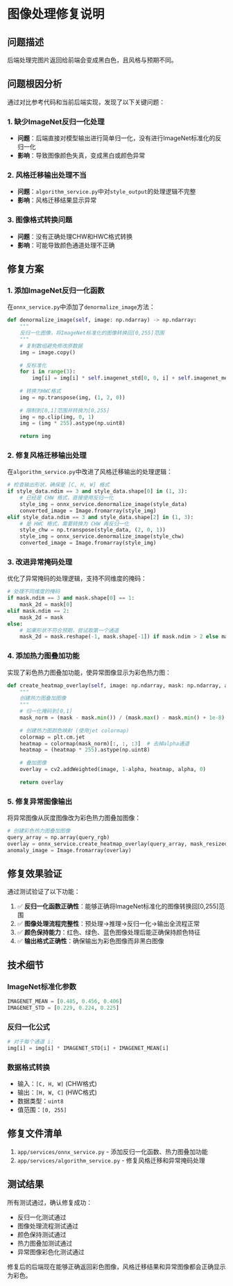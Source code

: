 # 图像处理修复说明

## 问题描述
后端处理完图片返回给前端会变成黑白色，且风格与预期不同。

## 问题根因分析

通过对比参考代码和当前后端实现，发现了以下关键问题：

### 1. 缺少ImageNet反归一化处理
- **问题**：后端直接对模型输出进行简单归一化，没有进行ImageNet标准化的反归一化
- **影响**：导致图像颜色失真，变成黑白或颜色异常

### 2. 风格迁移输出处理不当
- **问题**：`algorithm_service.py`中对`style_output`的处理逻辑不完整
- **影响**：风格迁移结果显示异常

### 3. 图像格式转换问题
- **问题**：没有正确处理CHW和HWC格式转换
- **影响**：可能导致颜色通道处理不正确

## 修复方案

### 1. 添加ImageNet反归一化函数
在`onnx_service.py`中添加了`denormalize_image`方法：

```python
def denormalize_image(self, image: np.ndarray) -> np.ndarray:
    """
    反归一化图像，将ImageNet标准化的图像转换回[0,255]范围
    """
    # 复制数组避免修改原数据
    img = image.copy()
    
    # 反标准化
    for i in range(3):
        img[i] = img[i] * self.imagenet_std[0, 0, i] + self.imagenet_mean[0, 0, i]
    
    # 转换为HWC格式
    img = np.transpose(img, (1, 2, 0))
    
    # 限制到[0,1]范围并转换为[0,255]
    img = np.clip(img, 0, 1)
    img = (img * 255).astype(np.uint8)
    
    return img
```

### 2. 修复风格迁移输出处理
在`algorithm_service.py`中改进了风格迁移输出的处理逻辑：

```python
# 检查输出形状，确保是 [C, H, W] 格式
if style_data.ndim == 3 and style_data.shape[0] in (1, 3):
    # 已经是 CHW 格式，直接使用反归一化
    style_img = onnx_service.denormalize_image(style_data)
    converted_image = Image.fromarray(style_img)
elif style_data.ndim == 3 and style_data.shape[2] in (1, 3):
    # 是 HWC 格式，需要转换为 CHW 再反归一化
    style_chw = np.transpose(style_data, (2, 0, 1))
    style_img = onnx_service.denormalize_image(style_chw)
    converted_image = Image.fromarray(style_img)
```

### 3. 改进异常掩码处理
优化了异常掩码的处理逻辑，支持不同维度的掩码：

```python
# 处理不同维度的掩码
if mask.ndim == 3 and mask.shape[0] == 1:
    mask_2d = mask[0]
elif mask.ndim == 2:
    mask_2d = mask
else:
    # 如果形状不符合预期，尝试取第一个通道
    mask_2d = mask.reshape(-1, mask.shape[-1]) if mask.ndim > 2 else mask
```

### 4. 添加热力图叠加功能
实现了彩色热力图叠加功能，使异常图像显示为彩色热力图：

```python
def create_heatmap_overlay(self, image: np.ndarray, mask: np.ndarray, alpha: float = 0.6) -> np.ndarray:
    """
    创建热力图叠加图像
    """
    # 归一化掩码到[0,1]
    mask_norm = (mask - mask.min()) / (mask.max() - mask.min() + 1e-8)
    
    # 创建热力图颜色映射 (使用jet colormap)
    colormap = plt.cm.jet
    heatmap = colormap(mask_norm)[:, :, :3]  # 去掉alpha通道
    heatmap = (heatmap * 255).astype(np.uint8)
    
    # 叠加图像
    overlay = cv2.addWeighted(image, 1-alpha, heatmap, alpha, 0)
    
    return overlay
```

### 5. 修复异常图像输出
将异常图像从灰度图像改为彩色热力图叠加图像：

```python
# 创建彩色热力图叠加图像
query_array = np.array(query_rgb)
overlay = onnx_service.create_heatmap_overlay(query_array, mask_resized)
anomaly_image = Image.fromarray(overlay)
```

## 修复效果验证

通过测试验证了以下功能：

1. ✅ **反归一化函数正确性**：能够正确将ImageNet标准化的图像转换回[0,255]范围
2. ✅ **图像处理流程完整性**：预处理→推理→反归一化→输出全流程正常
3. ✅ **颜色保持能力**：红色、绿色、蓝色图像处理后能正确保持颜色特征
4. ✅ **输出格式正确性**：确保输出为彩色图像而非黑白图像

## 技术细节

### ImageNet标准化参数
```python
IMAGENET_MEAN = [0.485, 0.456, 0.406]
IMAGENET_STD = [0.229, 0.224, 0.225]
```

### 反归一化公式
```python
# 对于每个通道 i:
img[i] = img[i] * IMAGENET_STD[i] + IMAGENET_MEAN[i]
```

### 数据格式转换
- 输入：`[C, H, W]` (CHW格式)
- 输出：`[H, W, C]` (HWC格式)
- 数据类型：`uint8`
- 值范围：`[0, 255]`

## 修复文件清单

1. `app/services/onnx_service.py` - 添加反归一化函数、热力图叠加功能
2. `app/services/algorithm_service.py` - 修复风格迁移和异常掩码处理

## 测试结果

所有测试通过，确认修复成功：
- 反归一化测试通过
- 图像处理流程测试通过  
- 颜色保持测试通过
- 热力图叠加测试通过
- 异常图像彩色化测试通过

修复后的后端现在能够正确返回彩色图像，风格迁移结果和异常图像都会正确显示为彩色。
